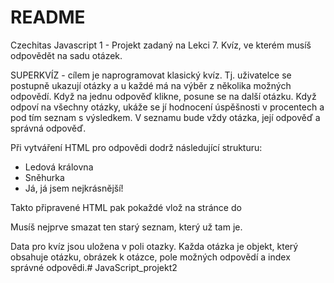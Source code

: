 # README #

Czechitas Javascript 1 - Projekt zadaný na Lekci 7. Kvíz, ve kterém musíš odpovědět na sadu otázek.

SUPERKVÍZ - cílem je naprogramovat klasický kvíz. Tj. uživatelce se postupně ukazují otázky a u každé má na výběr z několika možných odpovědí. Když na jednu odpověď klikne, posune se na další otázku. Když odpoví na všechny otázky, ukáže se jí hodnocení úspěšnosti v procentech a pod tím seznam s výsledkem. V seznamu bude vždy otázka, její odpověď a správná odpověď.

Při vytváření HTML pro odpovědi dodrž následující strukturu:

<ul id="odpovedi">
    <li data-odpoved="0">Ledová královna</li>
    <li data-odpoved="1">Sněhurka</li>
    <li data-odpoved="2">Já, já jsem nejkrásnější!</li>
</ul>

Takto připravené HTML pak pokaždé vlož na stránce do <div id="moznosti">
Musíš nejprve smazat ten starý seznam, který už tam je.

Data pro kvíz jsou uložena v poli otazky. Každa otázka je objekt, který obsahuje otázku, obrázek k otázce, pole možných odpovědí a index správné odpovědi.#   J a v a S c r i p t _ p r o j e k t 2  
 